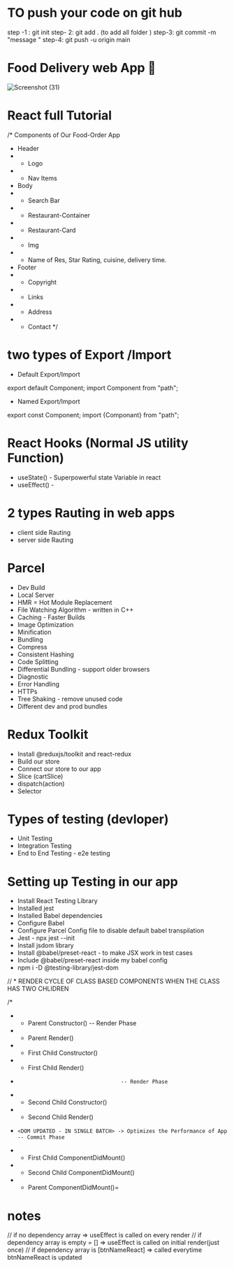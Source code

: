 


# TO push your code on git hub
  step -1 : git init
  step- 2:  git add . (to add all folder )
  step-3:   git commit -m "message "
  step-4:   git push -u origin main
  



  # Food Delivery web App 🍟

  ![Screenshot (31)](https://github.com/user-attachments/assets/7fab0545-27f3-430e-88b0-64cd4670d3fb)


# React full Tutorial


/* Components of Our Food-Order App
 * Header
 * - Logo
 * - Nav Items
 * Body
 * - Search Bar
 * - Restaurant-Container
 *  - Restaurant-Card
 *    - Img
 *    - Name of Res, Star Rating, cuisine, delivery time.
 * Footer
 * - Copyright
 * - Links
 * - Address
 * - Contact
 */

# two types of Export /Import

 - Default Export/Import

export default Component;
import Component from "path";

 - Named Export/Import

 export const Component;
 import {Componant} from "path";


#  React Hooks  (Normal JS utility Function)
  - useState() - Superpowerful state Variable in react
  - useEffect() - 


# 2 types Rauting in web apps
- client side Rauting
- server side Rauting

# Parcel
- Dev Build
- Local Server
- HMR = Hot Module Replacement
- File Watching Algorithm - written in C++
- Caching - Faster Builds
- Image Optimization
- Minification
- Bundling
- Compress
- Consistent Hashing
- Code Splitting
- Differential Bundling - support older browsers
- Diagnostic
- Error Handling
- HTTPs
- Tree Shaking - remove unused code
- Different dev and prod bundles



 # Redux Toolkit
  - Install @reduxjs/toolkit and react-redux
  - Build our store
  - Connect our store to our app
  - Slice (cartSlice)
  - dispatch(action)
  - Selector


# Types of testing (devloper)
 - Unit Testing
 - Integration Testing
 - End to End Testing - e2e testing

# Setting up Testing in our app
 - Install React Testing Library
 - Installed jest
 - Installed Babel dependencies
 - Configure Babel 
 - Configure Parcel Config file to disable default babel transpilation 
 - Jest  - npx jest --init
 - Install jsdom library
 - Install @babel/preset-react - to make JSX work in test cases
 - Include @babel/preset-react inside my babel config
 - npm i -D @testing-library/jest-dom
 


  // * RENDER CYCLE OF CLASS BASED COMPONENTS WHEN THE CLASS HAS TWO CHLIDREN
  
  /* 
  *  - Parent Constructor()              -- Render Phase
  *  - Parent Render()
  
  *    - First Child Constructor()
  *    - First Child Render()
  *                                      -- Render Phase
  *    - Second Child Constructor()
  *    - Second Child Render()
  
  *     <DOM UPDATED - IN SINGLE BATCH> -> Optimizes the Performance of App  -- Commit Phase
  *    - First Child ComponentDidMount()
  *    - Second Child ComponentDidMount()
  
  *  - Parent ComponentDidMount()=
  

   # notes
   

  // if no dependency array => useEffect is called on every render
  // if dependency array is empty = [] => useEffect is called on initial render(just once)
  // if dependency array is [btnNameReact] => called everytime btnNameReact is updated
